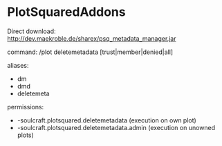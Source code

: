 # PlotSquaredAddons

Direct download:
http://dev.maekroble.de/sharex/psq_metadata_manager.jar

command:
/plot deletemetadata [trust|member|denied|all]

aliases:
- dm
- dmd
- deletemeta 

permissions:
- -soulcraft.plotsquared.deletemetadata (execution on own plot)
- -soulcraft.plotsquared.deletemetadata.admin (execution on unowned plots)